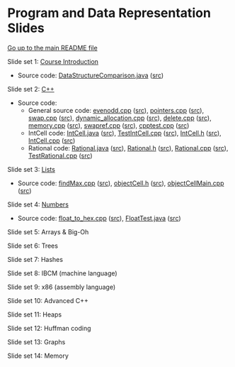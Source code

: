 Program and Data Representation Slides
======================================

[Go up to the main README file](../README.html)

Slide set 1: [Course Introduction](01-intro.html)

- Source code: [DataStructureComparison.java](code/01-intro/DataStructureComparison.java.html) ([src](code/01-intro/DataStructureComparison.java))


Slide set 2: [C++](02-cpp.html)

- Source code:
  - General source code: 
    [evenodd.cpp](code/02-cpp/evenodd.cpp.html) ([src](code/02-cpp/evenodd.cpp)),
    [pointers.cpp](code/02-cpp/pointers.cpp.html) ([src](code/02-cpp/pointers.cpp)), 
    [swap.cpp](code/02-cpp/swap.cpp.html) ([src](code/02-cpp/swap.cpp)),
    [dynamic_allocation.cpp](code/02-cpp/dynamic_allocation.cpp.html) ([src](code/02-cpp/dynamic_allocation.cpp)),
    [delete.cpp](code/02-cpp/delete.cpp.html) ([src](code/02-cpp/delete.cpp)),
    [memory.cpp](code/02-cpp/memory.cpp.html) ([src](code/02-cpp/memory.cpp)),
    [swapref.cpp](code/02-cpp/swapref.cpp.html) ([src](code/02-cpp/swapref.cpp)),
    [cpptest.cpp](code/02-cpp/cpptest.cpp.html) ([src](code/02-cpp/cpptest.cpp))
  - IntCell code: 
    [IntCell.java](code/02-cpp/IntCell.java.html) ([src](code/02-cpp/IntCell.java)), 
    [TestIntCell.cpp](code/02-cpp/TestIntCell.cpp.html) ([src](code/02-cpp/TestIntCell.cpp)),
    [IntCell.h](code/02-cpp/IntCell.h.html) ([src](code/02-cpp/IntCell.h)), 
    [IntCell.cpp](code/02-cpp/IntCell.cpp.html) ([src](code/02-cpp/IntCell.cpp))
  - Rational code: 
    [Rational.java](code/02-cpp/Rational.java.html) ([src](code/02-cpp/Rational.java)), 
    [Rational.h](code/02-cpp/Rational.h.html) ([src](code/02-cpp/Rational.h)),
    [Rational.cpp](code/02-cpp/Rational.cpp.html) ([src](code/02-cpp/Rational.cpp)), 
    [TestRational.cpp](code/02-cpp/TestRational.cpp.html) ([src](code/02-cpp/TestRational.cpp))

Slide set 3: [Lists](03-lists.html)

- Source code: [findMax.cpp](code/03-lists/findMax.cpp.html) ([src](code/03-lists/findMax.cpp)),
  [objectCell.h](code/03-lists/objectCell.h.html) ([src](code/03-lists/objectCell.h)),
  [objectCellMain.cpp](code/03-lists/objectCellMain.cpp.html) ([src](code/03-lists/objectCellMain.cpp))

Slide set 4: [Numbers](04-numbers.html)

- Source code: [float_to_hex.cpp](code/04-numbers/float_to_hex.cpp.html) ([src](code/04-numbers/float_to_hex.cpp)), [FloatTest.java](code/04-numbers/FloatTest.java.html) ([src](code/04-numbers/FloatTest.java))

Slide set 5: Arrays & Big-Oh

Slide set 6: Trees

Slide set 7: Hashes

Slide set 8: IBCM (machine language)

Slide set 9: x86 (assembly language)

Slide set 10: Advanced C++

Slide set 11: Heaps

Slide set 12: Huffman coding

Slide set 13: Graphs

Slide set 14: Memory
